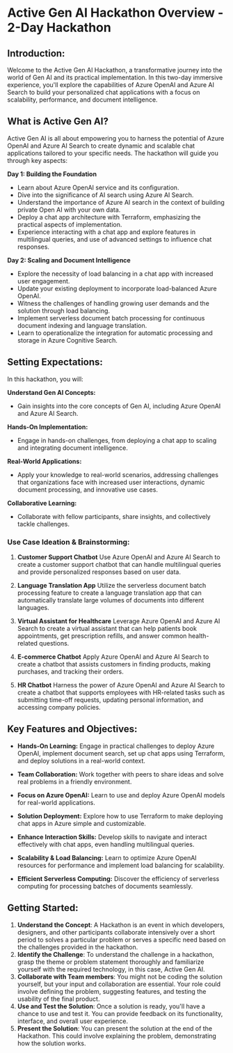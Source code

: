 # Active Gen AI Hackathon Overview - 2-Day Hackathon

## Introduction:
Welcome to the Active Gen AI Hackathon, a transformative journey into the world of Gen AI and its practical implementation. In this two-day immersive experience, you'll explore the capabilities of Azure OpenAI and Azure AI Search to build your personalized chat applications with a focus on scalability, performance, and document intelligence.

## What is Active Gen AI?
Active Gen AI is all about empowering you to harness the potential of Azure OpenAI and Azure AI Search to create dynamic and scalable chat applications tailored to your specific needs. The hackathon will guide you through key aspects:

**Day 1: Building the Foundation**
- Learn about Azure OpenAI service and its configuration.
- Dive into the significance of AI search using Azure AI Search.
- Understand the importance of Azure AI search in the context of building private Open AI with your own data.
- Deploy a chat app architecture with Terraform, emphasizing the practical aspects of implementation.
- Experience interacting with a chat app and explore features in multilingual queries, and use of advanced settings to influence chat responses.

**Day 2: Scaling and Document Intelligence**
- Explore the necessity of load balancing in a chat app with increased user engagement.
- Update your existing deployment to incorporate load-balanced Azure OpenAI.
- Witness the challenges of handling growing user demands and the solution through load balancing.
- Implement serverless document batch processing for continuous document indexing and language translation.
- Learn to operationalize the integration for automatic processing and storage in Azure Cognitive Search.

## Setting Expectations:
In this hackathon, you will:

**Understand Gen AI Concepts:**
- Gain insights into the core concepts of Gen AI, including Azure OpenAI and Azure AI Search.

**Hands-On Implementation:**
- Engage in hands-on challenges, from deploying a chat app to scaling and integrating document intelligence.

**Real-World Applications:**
- Apply your knowledge to real-world scenarios, addressing challenges that organizations face with increased user interactions, dynamic document processing, and innovative use cases.

**Collaborative Learning:**
- Collaborate with fellow participants, share insights, and collectively tackle challenges.

### Use Case Ideation & Brainstorming:

1. **Customer Support Chatbot**
Use Azure OpenAI and Azure AI Search to create a customer support chatbot that can handle multilingual queries and provide personalized responses based on user data.

1. **Language Translation App**
Utilize the serverless document batch processing feature to create a language translation app that can automatically translate large volumes of documents into different languages.

1. **Virtual Assistant for Healthcare**
Leverage Azure OpenAI and Azure AI Search to create a virtual assistant that can help patients book appointments, get prescription refills, and answer common health-related questions.

1. **E-commerce Chatbot**
Apply Azure OpenAI and Azure AI Search to create a chatbot that assists customers in finding products, making purchases, and tracking their orders.

1. **HR Chatbot**
Harness the power of Azure OpenAI and Azure AI Search to create a chatbot that supports employees with HR-related tasks such as submitting time-off requests, updating personal information, and accessing company policies.



## Key Features and Objectives: 


- **Hands-On Learning:** Engage in practical challenges to deploy Azure OpenAI, implement document search, set up chat apps using Terraform, and deploy solutions in a real-world context.

- **Team Collaboration:** Work together with peers to share ideas and solve real problems in a friendly environment.

- **Focus on Azure OpenAI:** Learn to use and deploy Azure OpenAI models for real-world applications.

- **Solution Deployment:** Explore how to use Terraform to make deploying chat apps in Azure simple and customizable.

- **Enhance Interaction Skills:** Develop skills to navigate and interact effectively with chat apps, even handling multilingual queries.

- **Scalability & Load Balancing:** Learn to optimize Azure OpenAI resources for performance and implement load balancing for scalability.

- **Efficient Serverless Computing:** Discover the efficiency of serverless computing for processing batches of documents seamlessly.

## Getting Started:

1. **Understand the Concept**: A Hackathon is an event in which developers, designers, and other participants collaborate intensively over a short period to solves a particular problem or serves a specific need based on the challenges provided in the hackathon.
2. **Identify the Challenge**: To understand the challenge in a hackathon, grasp the theme or problem statement thoroughly and familiarize yourself with the required technology, in this case, Active Gen AI.
3. **Collaborate with Team members**: You might not be coding the solution yourself, but your input and collaboration are essential. Your role could involve defining the problem, suggesting features, and testing the usability of the final product.
4. **Use and Test the Solution**: Once a solution is ready, you'll have a chance to use and test it. You can provide feedback on its functionality, interface, and overall user experience.
5. **Present the Solution**: You can present the solution at the end of the Hackathon. This could involve explaining the problem, demonstrating how the solution works.
